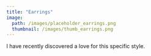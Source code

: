 ```yaml
---
title: "Earrings"
image: 
  path: /images/placeholder_earrings.png
  thumbnail: /images/thumb_earrings.png
---
```


I have recently discovered a love for this specific style.
